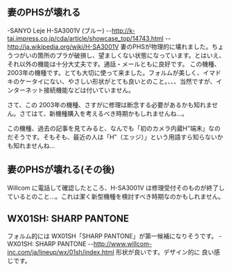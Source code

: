## 妻のPHSが壊れる

-SANYO Leje H-SA3001V (ブルー)
--http://k-tai.impress.co.jp/cda/article/showcase_top/14743.html
--http://ja.wikipedia.org/wiki/H-SA3001V
妻のPHSが物理的に壊れました。ちょうつがいの箇所のプラが破損し、望ましくない状態になっています。とはいえ、それ以外の機能は十分大丈夫です。通話・メールともに良好です。
この機種、2003年の機種です。とても大切に使って来ました。フォルムが美しく、イマドキのケータイにない、やさしい形状がとても良いとのこと。、、、当然ですが、インターネット接続機能などは付いていません。

さて、この 2003年の機種、さすがに修理は断念する必要があるかも知れません。さてはて、新機種購入を考えるべき時期かもしれませんね...。

この機種、過去の記事を見てみると、なんでも「初のカメラ内蔵H"端末」なのだそうです。そもそも、最近の人は「H"（エッジ）」という用語すら知らないかも知れませんね...


## 妻のPHSが壊れる(その後)

Willcom に電話して確認したところ、H-SA3001V は修理受付そのものが終了しているとのこと...。これは潔く新型機種を検討すべき時期なのかもしれません。


## WX01SH: SHARP PANTONE

フォルム的には WX01SH「SHARP PANTONE」が第一候補になりそうです。
-WX01SH: SHARP PANTONE
--http://www.willcom-inc.com/ja/lineup/wx/01sh/index.html
形状が良いです。デザイン的に 良い感じです。
